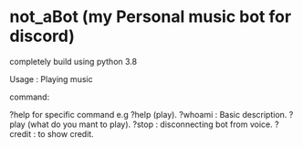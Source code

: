 # not_aBot (my Personal music bot for discord)

completely build using python 3.8

Usage : Playing music

command:

?help for specific command e.g ?help (play).
?whoami : Basic description.
?play (what do you mant to play).
?stop : disconnecting bot from voice.
?credit : to show credit.
